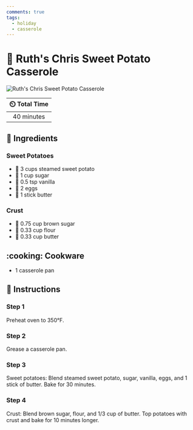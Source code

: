 ```yaml
---
comments: true
tags:
  - holiday
  - casserole
---
```

# :potato: Ruth's Chris Sweet Potato Casserole

![Ruth's Chris Sweet Potato Casserole](../assets/images/ruth's-chris-sweet-potato-casserole.jpg)

| :timer_clock: Total Time |
|:-----------------------: |
| 40 minutes |

## :salt: Ingredients

### Sweet Potatoes

- :potato: 3 cups steamed sweet potato
- :candy: 1 cup sugar
- :ice_cream: 0.5 tsp vanilla
- :egg: 2 eggs
- :butter: 1 stick butter

### Crust

- :maple_leaf: 0.75 cup brown sugar
- :ear_of_rice: 0.33 cup flour
- :butter: 0.33 cup butter

## :cooking: Cookware

- 1 casserole pan

## :pencil: Instructions

### Step 1

Preheat oven to 350°F.

### Step 2

Grease a casserole pan.

### Step 3

Sweet potatoes: Blend steamed sweet potato, sugar, vanilla, eggs, and 1 stick of butter. Bake for 30 minutes.

### Step 4

Crust: Blend brown sugar, flour, and 1/3 cup of butter. Top potatoes with crust and bake for 10 minutes longer.
